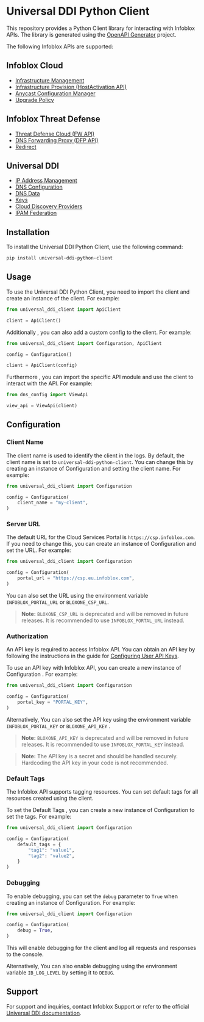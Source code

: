 # Universal DDI Python Client

This repository provides a Python Client library for interacting with Infoblox APIs. The library is generated using the [OpenAPI Generator](https://openapi-generator.tech) project.

The following Infoblox APIs are supported:

## Infoblox Cloud
- [Infrastructure Management](https://github.com/infobloxopen/universal-ddi-python-client/blob/main/src/infra_mgmt/README.md)
- [Infrastructure Provision (HostActivation API)](https://github.com/infobloxopen/universal-ddi-python-client/blob/main/src/infra_provision/README.md)
- [Anycast Configuration Manager](https://github.com/infobloxopen/universal-ddi-python-client/blob/main/src/anycast/README.md)
- [Upgrade Policy](https://github.com/infobloxopen/universal-ddi-python-client/blob/main/src/upgrade_policy/README.md)

## Infoblox Threat Defense
- [Threat Defense Cloud (FW API)](https://github.com/infobloxopen/universal-ddi-python-client/blob/main/src/fw/README.md)
- [DNS Forwarding Proxy (DFP API)](https://github.com/infobloxopen/universal-ddi-python-client/blob/main/src/dfp/README.md)
- [Redirect](https://github.com/infobloxopen/universal-ddi-python-client/blob/main/src/redirect/README.md)

## Universal DDI
- [IP Address Management](https://github.com/infobloxopen/universal-ddi-python-client/blob/main/src/ipam/README.md)
- [DNS Configuration](https://github.com/infobloxopen/universal-ddi-python-client/blob/main/src/dns_config/README.md)
- [DNS Data](https://github.com/infobloxopen/universal-ddi-python-client/blob/main/src/dns_data/README.md)
- [Keys](https://github.com/infobloxopen/universal-ddi-python-client/blob/main/src/keys/README.md)
- [Cloud Discovery Providers](https://github.com/infobloxopen/universal-ddi-python-client/blob/main/src/cloud_discovery/README.md)
- [IPAM Federation](https://github.com/infobloxopen/universal-ddi-python-client/blob/main/src/ipam_federation/README.md)

## Installation

To install the Universal DDI Python Client, use the following command:

```bash
pip install universal-ddi-python-client
```

## Usage


To use the Universal DDI Python Client, you need to import the client and create an instance of the client. For example:

```python
from universal_ddi_client import ApiClient

client = ApiClient()
```

Additionally , you can also add a custom config to the client. For example:

```python
from universal_ddi_client import Configuration, ApiClient

config = Configuration()

client = ApiClient(config)
```

Furthermore , you can import the specific API module and use the client to interact with the API. For example:

```python
from dns_config import ViewApi

view_api = ViewApi(client)
```

## Configuration

### Client Name

The client name is used to identify the client in the logs. By default, the client name is set to `universal-ddi-python-client`. You can change this by creating an instance of Configuration and setting the client name. For example:

```python
from universal_ddi_client import Configuration

config = Configuration(
    client_name = "my-client",
)
```

### Server URL

The default URL for the Cloud Services Portal is `https://csp.infoblox.com`. If you need to change this, you can create an instance of Configuration and set the URL. For example:

```python
from universal_ddi_client import Configuration

config = Configuration(
    portal_url = "https://csp.eu.infoblox.com",
)
```

You can also set the URL using the environment variable `INFOBLOX_PORTAL_URL` or `BLOXONE_CSP_URL`.

> **Note:** `BLOXONE_CSP_URL` is deprecated and will be removed in future releases. It is recommended to use `INFOBLOX_PORTAL_URL` instead.


### Authorization

An API key is required to access Infoblox API. You can obtain an API key by following the instructions in the guide for [Configuring User API Keys](https://docs.infoblox.com/space/BloxOneCloud/35430405/Configuring+User+API+Keys).

To use an API key with Infoblox API, you can create a new instance of Configuration . For example:

```python
from universal_ddi_client import Configuration

config = Configuration(
    portal_key = "PORTAL_KEY",
)
```

Alternatively, You can also set the API key using the environment variable `INFOBLOX_PORTAL_KEY` or `BLOXONE_API_KEY` .

> **Note:** `BLOXONE_API_KEY` is deprecated and will be removed in future releases. It is recommended to use `INFOBLOX_PORTAL_KEY` instead.

> **Note:** The API key is a secret and should be handled securely. Hardcoding the API key in your code is not recommended.

### Default Tags

The Infoblox API supports tagging resources. You can set default tags for all resources created using the client. 

To set the Default Tags , you can create a new instance of Configuration to set the tags. For example:

```python
from universal_ddi_client import Configuration

config = Configuration(
    default_tags = {
        "tag1": "value1",
        "tag2": "value2",
    }
)
```

### Debugging
To enable debugging, you can set the `debug` parameter to `True` when creating an instance of Configuration. For example:

```python
from universal_ddi_client import Configuration

config = Configuration(
    debug = True,
)
```
This will enable debugging for the client and log all requests and responses to the console.

Alternatively, You can also enable debugging using the environment variable `IB_LOG_LEVEL` by setting it to `DEBUG`.

## Support 

For support and inquiries, contact Infoblox Support or refer to the official [Universal DDI documentation](https://csp.infoblox.com/apidoc).